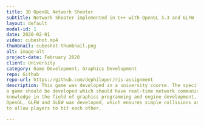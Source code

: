 ```yaml
---
title: 3D OpenGL Network Shooter
subtitle: Network Shooter implemented in C++ with OpenGL 3.3 and GLFW
layout: default
modal-id: 1
date: 2020-02-01
video: cubeshot.mp4
thumbnail: cubeshot-thumbnail.png
alt: image-alt
project-date: February 2020
client: University
category: Game Development, Graphics Development
repo: Github
repo-url: https://github.com/dephiloper/ris-assignment
description: This game was developed in a university course. The specifications were that
a game should be developed which should have real-time network communication. To build up
knowledge in the field of graphics programming and engine development, a 3D shooter with
OpenGL, GLFW and GLEW was developed, which ensures simple collisions as well as raycasting
to allow players to hit each other.

---
```

